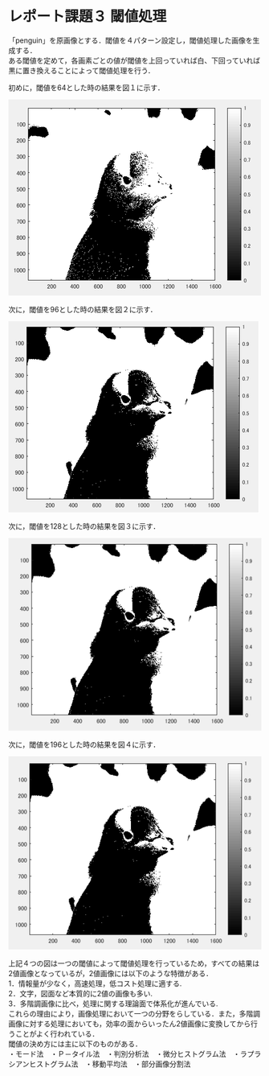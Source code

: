 ﻿# レポート課題３ 閾値処理
 
「penguin」を原画像とする．閾値を４パターン設定し，閾値処理した画像を生成する．  
ある閾値を定めて，各画素ごとの値が閾値を上回っていれば白、下回っていれば黒に置き換えることによって閾値処理を行う．  

初めに，閾値を64とした時の結果を図１に示す．  

![原画像](https://github.com/penguinbigwave/lecture_image_processing/blob/master/image/penguin3_1.png?raw=true)  

次に，閾値を96とした時の結果を図２に示す．  

![原画像](https://github.com/penguinbigwave/lecture_image_processing/blob/master/image/penguin3_2.png?raw=true)  

次に，閾値を128とした時の結果を図３に示す．  

![原画像](https://github.com/penguinbigwave/lecture_image_processing/blob/master/image/penguin3_3.png?raw=true)  

次に，閾値を196とした時の結果を図４に示す．  

![原画像](https://github.com/penguinbigwave/lecture_image_processing/blob/master/image/penguin3_4.png?raw=true)  

上記４つの図は一つの閾値によって閾値処理を行っているため，すべての結果は2値画像となっているが，2値画像には以下のような特徴がある．  
1．情報量が少なく，高速処理，低コスト処理に適する.    
2．文字，図面など本質的に2値の画像も多い.  
3．多階調画像に比べ，処理に関する理論面で体系化が進んでいる.  
これらの理由により，画像処理において一つの分野をらしている．また，多階調画像に対する処理においても，効率の面からいったん2値画像に変換してから行うことがよく行われている．  
閾値の決め方には主に以下のものがある．  
・モード法　・Ｐ－タイル法　・判別分析法　・微分ヒストグラム法　・ラプラシアンヒストグラム法　・移動平均法　・部分画像分割法
